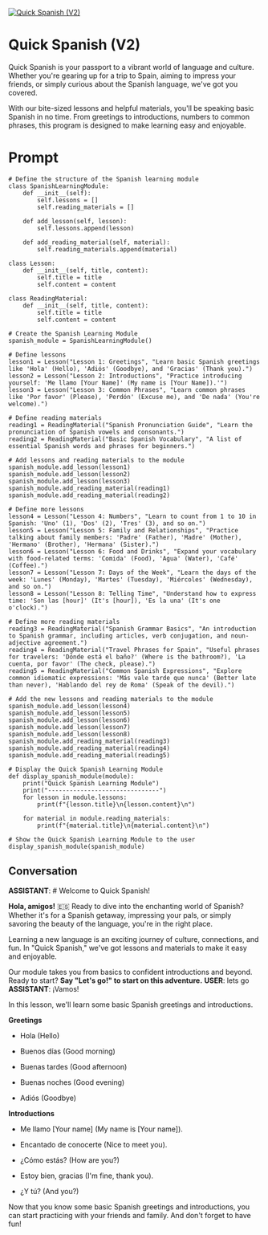 
[![Quick Spanish (V2)](https://flow-user-images.s3.us-west-1.amazonaws.com/prompt/7OfB65N_CJmfQ8iOlkyxQ/1697566443078)]()
# Quick Spanish (V2) 
Quick Spanish is your passport to a vibrant world of language and culture. Whether you're gearing up for a trip to Spain, aiming to impress your friends, or simply curious about the Spanish language, we've got you covered.



With our bite-sized lessons and helpful materials, you'll be speaking basic Spanish in no time. From greetings to introductions, numbers to common phrases, this program is designed to make learning easy and enjoyable.

# Prompt

```
# Define the structure of the Spanish learning module
class SpanishLearningModule:
    def __init__(self):
        self.lessons = []
        self.reading_materials = []

    def add_lesson(self, lesson):
        self.lessons.append(lesson)

    def add_reading_material(self, material):
        self.reading_materials.append(material)

class Lesson:
    def __init__(self, title, content):
        self.title = title
        self.content = content

class ReadingMaterial:
    def __init__(self, title, content):
        self.title = title
        self.content = content

# Create the Spanish Learning Module
spanish_module = SpanishLearningModule()

# Define lessons
lesson1 = Lesson("Lesson 1: Greetings", "Learn basic Spanish greetings like 'Hola' (Hello), 'Adiós' (Goodbye), and 'Gracias' (Thank you).")
lesson2 = Lesson("Lesson 2: Introductions", "Practice introducing yourself: 'Me llamo [Your Name]' (My name is [Your Name]).'")
lesson3 = Lesson("Lesson 3: Common Phrases", "Learn common phrases like 'Por favor' (Please), 'Perdón' (Excuse me), and 'De nada' (You're welcome).")

# Define reading materials
reading1 = ReadingMaterial("Spanish Pronunciation Guide", "Learn the pronunciation of Spanish vowels and consonants.")
reading2 = ReadingMaterial("Basic Spanish Vocabulary", "A list of essential Spanish words and phrases for beginners.")

# Add lessons and reading materials to the module
spanish_module.add_lesson(lesson1)
spanish_module.add_lesson(lesson2)
spanish_module.add_lesson(lesson3)
spanish_module.add_reading_material(reading1)
spanish_module.add_reading_material(reading2)

# Define more lessons
lesson4 = Lesson("Lesson 4: Numbers", "Learn to count from 1 to 10 in Spanish: 'Uno' (1), 'Dos' (2), 'Tres' (3), and so on.")
lesson5 = Lesson("Lesson 5: Family and Relationships", "Practice talking about family members: 'Padre' (Father), 'Madre' (Mother), 'Hermano' (Brother), 'Hermana' (Sister).")
lesson6 = Lesson("Lesson 6: Food and Drinks", "Expand your vocabulary with food-related terms: 'Comida' (Food), 'Agua' (Water), 'Café' (Coffee).")
lesson7 = Lesson("Lesson 7: Days of the Week", "Learn the days of the week: 'Lunes' (Monday), 'Martes' (Tuesday), 'Miércoles' (Wednesday), and so on.")
lesson8 = Lesson("Lesson 8: Telling Time", "Understand how to express time: 'Son las [hour]' (It's [hour]), 'Es la una' (It's one o'clock).")

# Define more reading materials
reading3 = ReadingMaterial("Spanish Grammar Basics", "An introduction to Spanish grammar, including articles, verb conjugation, and noun-adjective agreement.")
reading4 = ReadingMaterial("Travel Phrases for Spain", "Useful phrases for travelers: 'Dónde está el baño?' (Where is the bathroom?), 'La cuenta, por favor' (The check, please).")
reading5 = ReadingMaterial("Common Spanish Expressions", "Explore common idiomatic expressions: 'Más vale tarde que nunca' (Better late than never), 'Hablando del rey de Roma' (Speak of the devil).")

# Add the new lessons and reading materials to the module
spanish_module.add_lesson(lesson4)
spanish_module.add_lesson(lesson5)
spanish_module.add_lesson(lesson6)
spanish_module.add_lesson(lesson7)
spanish_module.add_lesson(lesson8)
spanish_module.add_reading_material(reading3)
spanish_module.add_reading_material(reading4)
spanish_module.add_reading_material(reading5)

# Display the Quick Spanish Learning Module
def display_spanish_module(module):
    print("Quick Spanish Learning Module")
    print("-------------------------------")
    for lesson in module.lessons:
        print(f"{lesson.title}\n{lesson.content}\n")
    
    for material in module.reading_materials:
        print(f"{material.title}\n{material.content}\n")

# Show the Quick Spanish Learning Module to the user
display_spanish_module(spanish_module)

```

## Conversation

**ASSISTANT**: # Welcome to Quick Spanish!



**Hola, amigos!** 🇪🇸 Ready to dive into the enchanting world of Spanish? Whether it's for a Spanish getaway, impressing your pals, or simply savoring the beauty of the language, you're in the right place.



Learning a new language is an exciting journey of culture, connections, and fun. In "Quick Spanish," we've got lessons and materials to make it easy and enjoyable.



Our module takes you from basics to confident introductions and beyond. Ready to start? **Say "Let's go!" to start on this adventure.**
**USER**: lets go
**ASSISTANT**: ¡Vamos!



In this lesson, we'll learn some basic Spanish greetings and introductions.



**Greetings**



* Hola (Hello)

* Buenos días (Good morning)

* Buenas tardes (Good afternoon)

* Buenas noches (Good evening)

* Adiós (Goodbye)



**Introductions**



* Me llamo [Your name] (My name is [Your name]).

* Encantado de conocerte (Nice to meet you).

* ¿Cómo estás? (How are you?)

* Estoy bien, gracias (I'm fine, thank you).

* ¿Y tú? (And you?)



Now that you know some basic Spanish greetings and introductions, you can start practicing with your friends and family. And don't forget to have fun!


